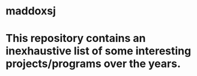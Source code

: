 # maddoxsj
# This repository contains an inexhaustive list of some interesting projects/programs over the years.
